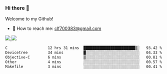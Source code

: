### Hi there 👋

<!--
**clingfei/clingfei** is a ✨ _special_ ✨ repository because its `README.md` (this file) appears on your GitHub profile.

Here are some ideas to get you started:

- 🔭 I’m currently working on ...
- 🌱 I’m currently learning ...
- 👯 I’m looking to collaborate on ...
- 🤔 I’m looking for help with ...
- 💬 Ask me about ...
- 📫 How to reach me: ...
- 😄 Pronouns: ...
- ⚡ Fun fact: ...
-->
Welcome to my Github!
- 📧 How to reach me: clf700383@gmail.com

<a href="https://github.com/anuraghazra/github-readme-stats">
  <img src="https://github-readme-stats.vercel.app/api?username=clingfei&count_private=true&show_icons=true&include_all_commits=true&line_height=21&hide_border=true&repo=github-readme-stats" />
</a>
<a href="https://github.com/anuraghazra/convoychat">
  <img src="https://github-readme-stats.vercel.app/api/top-langs/?username=clingfei&hide=Tcl,Perl,Makefile,CSS,HTML,Yacc,Lex,Verilog&langs_count=6&layout=compact&hide_border=true&repo=convoychat" />
</a>

<!--START_SECTION:waka-->

```txt
C                  12 hrs 31 mins  ███████████████████████▒░   93.42 %
Devicetree         34 mins         █░░░░░░░░░░░░░░░░░░░░░░░░   04.33 %
Objective-C        6 mins          ▒░░░░░░░░░░░░░░░░░░░░░░░░   00.81 %
Other              4 mins          ░░░░░░░░░░░░░░░░░░░░░░░░░   00.57 %
Makefile           3 mins          ░░░░░░░░░░░░░░░░░░░░░░░░░   00.41 %
```

<!--END_SECTION:waka-->
